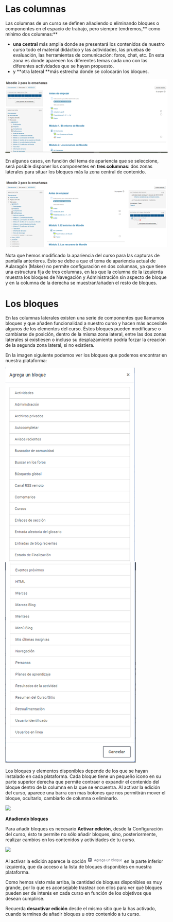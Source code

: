 # Las columnas

Las columnas de un curso se definen añadiendo o eliminando bloques o componentes en el espacio de trabajo, pero siempre tendremos,** como mínimo dos columnas:**

* **una central** más amplia donde se presentará los contenidos de nuestro curso todo el material didáctico y las actividades, las pruebas de evaluación, las herramientas de comunicación: foros, chat, etc. En esta zona es donde aparecen los diferentes temas cada uno con las diferentes actividades que se hayan propuesto.
* y **otra lateral **más estrecha donde se colocarán los bloques. 

![](/assets/doscolumnas.png)

En algunos casos, en función del tema de apariencia que se seleccione, será posible disponer los componentes en **tres columnas**: dos zonas laterales para situar los bloques más la zona central de contenido.

![](/assets/trescolumnas.png)

Nota que hemos modificado la apariencia del curso para las capturas de pantalla anteriores. Ésto se debe a que el tema de apariencia actual de Aularagón \(Maker\) no permite configuración en dos columnas, ya que tiene una estructura fija de tres columnas, en las que la columna de la izquierda muestra los bloques de Navegación y Administración sin aspecto de bloque y en la columna de la derecha se muestran/añaden el resto de bloques.

# Los bloques

En las columnas laterales existen una serie de componentes que llamamos bloques y que añaden funcionalidad a nuestro curso y hacen más accesible algunos de los elementos del curso. Éstos bloques pueden modificarse o cambiarse de posición, dentro de la misma zona lateral, entre las dos zonas laterales si existiesen o incluso su desplazamiento podría forzar la creación de la segunda zona lateral, si no existiera.

En la imagen siguiente podemos ver los bloques que podemos encontrar en nuestra plataforma:

![](/assets/listaBloques1.png)![](/assets/listadoBloques2.png)

Los bloques y elementos disponibles depende de los que se hayan instalado en cada plataforma. Cada bloque tiene un pequeño icono en su parte superior derecha que permite contraer o expandir el contenido del bloque dentro de la columna en la que se encuentra. Al activar la edición del curso, aparece una barra con mas botones que nos permitirán mover el bloque, ocultarlo, cambiarlo de columna o eliminarlo.

![](blob:https://legacy.gitbook.com/32056325-b398-49ac-b0f3-fb1b5a58c915)

**Añadiendo bloques**

Para añadir bloques es necesario **Activar edición**, desde la Configuración del curso, ésto te permite no sólo añadir bloques, sino, posteriormente, realizar cambios en los contenidos y actividades de tu curso.

![](/assets/configuraciónCurso.png)

Al activar la edición aparece la opción ![](/assets/agregaBloque.png) en la parte inferior izquierda, que da acceso a la lista de bloques disponibles en nuestra plataforma.

Como hemos visto más arriba, la cantidad de bloques disponibles es muy grande, por lo que es aconsejable trastear con ellos para ver qué bloques pueden ser de interés en cada curso en función de los objetivos que desean cumplirse.

Recuerda **desactivar edición** desde el mismo sitio que la has activado, cuando termines de añadir bloques u otro contenido a tu curso.

